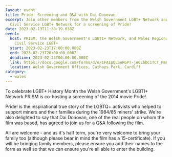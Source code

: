 ```yaml
---
layout: event
title: Pride! Screening and Q&A with Dai Donovan
excerpt: Join other members from the Welsh Government LGBT+ Network and the
  Civil Service LGBT+ Network for a screening of Pride!
date: 2023-02-13T11:38:19.038Z
event:
  host: PRISM, the Welsh Government's LGBTI+ Network, and Wales Regional Leads for
    Civil Service LGBT+
  start: 2023-02-23T17:00:00.000Z
  end: 2023-02-23T20:00:00.000Z
  deadline: 2023-02-23T00:00:00.000Z
  link: https://docs.google.com/forms/d/e/1FAIpQLSeRGPT-je6LbbC1TCT_Pm6do1T_LSd9tPMMaXS-b4jT_xFmkQ/viewform
  location: Welsh Government Offices, Cathays Park, Cardiff
category:
  - wales
---
```

To celebrate LGBT+ History Month the Welsh Government's LGBTI+ Network PRISM is co-hosting a screening of the 2014 movie Pride!.

Pride! is the inspirational true story of the LGBTQ+ activists who helped to support miners and their families during the 1984/85 miners' strike. We're also delighted to say that Dai Donovan, one of the real people on whom the film was based, has agreed to join us for a Q&A following the film.

All are welcome - and as it's half term, you're very welcome to bring your family too (although please bear in mind the film has a 15-certificate). If you will be bringing family members, please ensure you add their names to the form as well so that we can ensure you're all able to enter the building.